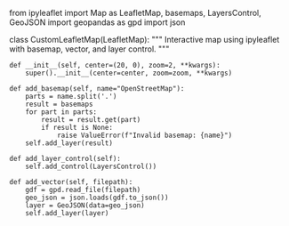 from ipyleaflet import Map as LeafletMap, basemaps, LayersControl, GeoJSON
import geopandas as gpd
import json

class CustomLeafletMap(LeafletMap):
    """
    Interactive map using ipyleaflet with basemap, vector, and layer control.
    """

    def __init__(self, center=(20, 0), zoom=2, **kwargs):
        super().__init__(center=center, zoom=zoom, **kwargs)

    def add_basemap(self, name="OpenStreetMap"):
        parts = name.split('.')
        result = basemaps
        for part in parts:
            result = result.get(part)
            if result is None:
                raise ValueError(f"Invalid basemap: {name}")
        self.add_layer(result)

    def add_layer_control(self):
        self.add_control(LayersControl())

    def add_vector(self, filepath):
        gdf = gpd.read_file(filepath)
        geo_json = json.loads(gdf.to_json())
        layer = GeoJSON(data=geo_json)
        self.add_layer(layer)
